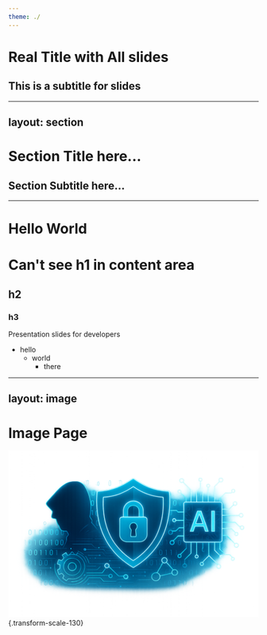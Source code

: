 ```yaml
---
theme: ./
---
```


# Real Title with All slides

## This is a subtitle for slides

---
layout: section
---

# Section Title here...

## Section Subtitle here...

---

# Hello World

# Can't see h1 in content area

## h2

### h3

Presentation slides for developers

* hello
  * world
    * there

---
layout: image
---

# Image Page

![example img](/assets/section-img.png) {.transform-scale-130}
